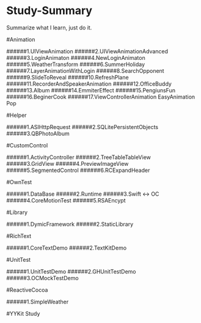 Study-Summary
============

Summarize what I learn, just do it.

#Animation

######1.UIViewAnimation
######2.UIViewAnimationAdvanced
######3.LoginAnimaton
######4.NewLoginAnimaton
######5.WeatherTransform
######6.SummerHoliday
######7.LayerAnimationWithLogin
######8.SearchOpponent
######9.SlideToReveal
######10.RefreshPlane
######11.RecorderAndSpeakerAnimation
######12.OfficeBuddy
######13.Album
######14.EmmiterEffect
######15.PengiunsFun
######16.BeginerCook
######17.ViewControllerAnimation EasyAnimation Pop

#Helper

######1.ASIHttpRequest
######2.SQLitePersistentObjects
######3.QBPhotoAlbum

#CustomControl

######1.ActivityController
######2.TreeTableTableView
######3.GridView
######4.PreviewImageView
######5.SegmentedControl
######6.RCExpandHeader

#OwnTest

######1.DataBase
######2.Runtime
######3.Swift <-> OC
######4.CoreMotionTest
######5.RSAEncypt


#Library

######1.DymicFramework
######2.StaticLibrary

#RichText

######1.CoreTextDemo
######2.TextKitDemo

#UnitTest

######1.UnitTestDemo
######2.GHUnitTestDemo
######3.OCMockTestDemo

#ReactiveCocoa

######1.SimpleWeather

#YYKit Study
